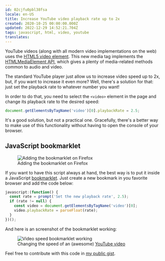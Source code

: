 ```yaml
---
id: 02cjfu0pbl38fsa
locale: en-US
title: Increase YouTube video playback rate up to 2x
created: 2020-10-25 00:00:00.000Z
updated: 2022-12-29 14:52:21.704Z
tags: javascript, html, video, youtube
translates: 
---
```

YouTube videos (along with all modern video implementations on the web) uses the [HTML5 video element](https://developer.mozilla.org/en-US/docs/Web/HTML/Element/video). This new media tag implements the [HTMLMediaElement API](https://developer.mozilla.org/en-US/docs/Web/API/HTMLMediaElement), which gives a plenty of media-related methods common to audio and video.


The standard YouTube player just allow us to increase video speed up to 2x, but, if you want to increase it even more? Well, there's a solution for that: just set the playback rate to whatever number you want!

In order to do that, you need to select the `<video>` element in the page and change its playback rate to the desired speed:


```js
document.getElementsByTagName('video')[0].playbackRate = 2.5;
```

It's a good solution, but not a practical one. Gracefully, there's a better way to make use of this functionality without having to open the console of your browser.

## JavaScript bookmarklet

<figure>
<img src="https://dev-to-uploads.s3.amazonaws.com/i/hjvcu6sqxp24u5emozsb.png" alt="Adding the bookmarklet on Firefox" />
  <figcaption>
    Adding the bookmarklet on Firefox
  </figcaption>
</figure>

If you want to have this script always at hand, the best way is to put it inside a JavaScript [bookmarklet](https://en.wikipedia.org/wiki/Bookmarklet). Just create a new bookmark in you favorite browser and add the code below:

```js
javascript:(function() {
  const rate = prompt('Set the new playback rate', 2.5);
  if (rate != null) {
    const video = document.getElementsByTagName('video')[0];
    video.playbackRate = parseFloat(rate);
  }
})();
```

And here is an screenshot of the bookmarklet working:

<figure>
<img src="https://dev-to-uploads.s3.amazonaws.com/i/erxbc4xcxdk7v0gun8z1.png" alt="Video speed bookmarklet working" />
  <figcaption>
    Changing the speed of an (awesome) <a href="https://www.youtube.com/watch?v=G4MvFT8TGII">YouTube video</a>
  </figcaption>
</figure>

Feel free to contribute with this code in <a href="https://gist.github.com/DouglasdeMoura/052456a93f93d47982ccb5eefc602eb1" target="_blank">my public gist</a>.

